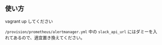 ## 使い方

vagrant up してください

`/provision/prometheus/alertmanager.yml` 中の `slack_api_url` にはダミーを入れてあるので、適宜置き換えてください。
